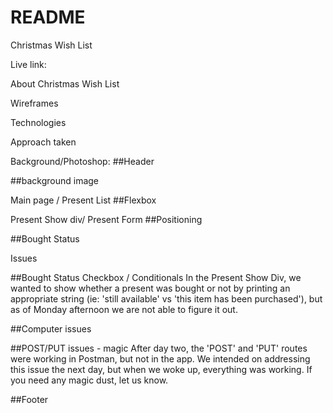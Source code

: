 # README

Christmas Wish List

Live link:

About Christmas Wish List


Wireframes


Technologies


Approach taken

Background/Photoshop:
##Header

##background image

Main page / Present List
##Flexbox

Present Show div/ Present Form
##Positioning

##Bought Status

Issues

##Bought Status Checkbox / Conditionals
In the Present Show Div, we wanted to show whether a present was bought or not by printing an appropriate string (ie: 'still available' vs 'this item has been purchased'), but as of Monday afternoon we are not able to figure it out.

##Computer issues

##POST/PUT issues - magic
After day two, the 'POST' and 'PUT' routes were working in Postman, but not in the app. We intended on addressing this issue the next day, but when we woke up, everything was working. If you need any magic dust, let us know.

##Footer
